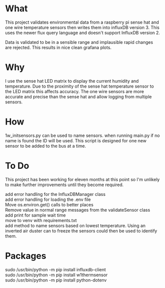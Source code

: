 # What
This project validates environmental data from a raspberry pi sense hat and one wire temperature sensors then writes them into influxDB version 3. This uses the newer flux query language and doesn't support InfluxDB version 2.

Data is validated to be in a sensible range and implausible rapid changes are rejected. This results in nice clean grafana plots.

# Why
I use the sense hat LED matrix to display the current humidity and temperature. Due to the proximity of the sense hat temperature sensor to the LED matrix this affects accuracy. The one wire sensors are more accurate and precise than the sense hat and allow logging from multiple sensors.

# How
1w_initsensors.py can be used to name sensors. when running main.py if no name is found the ID will be used. This script is designed for one new sensor to be added to the bus at a time.

# To Do
This project has been working for eleven months at this point so I'm unlikely to make further improvements until they become required.

add error handling for the InfluxDBManager class<br />
add error handling for loading the .env file<br />
Move os.environ.get() calls to better places<br />
Remove value in normal range messages from the validateSensor class<br />
add print for sample wait time<br />
move to venv with requirements.txt<br />
add method to name sensors based on lowest temperature. Using an inverted air duster can to freeze the sensors could then be used to identify them. <br />

# Packages
sudo /usr/bin/python -m pip install influxdb-client<br />
sudo /usr/bin/python -m pip install w1thermsensor<br />
sudo /usr/bin/python -m pip install python-dotenv<br />